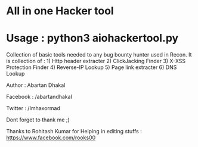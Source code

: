 # All in one Hacker tool

# Usage : python3 aiohackertool.py

Collection of basic tools needed to any bug bounty hunter used in Recon.
It is collection of : 1) Http header extracter
                      2) ClickJacking Finder
                      3) X-XSS Protection Finder
                      4) Reverse-IP Lookup
                      5) Page link extracter
                      6) DNS Lookup

 Author : Abartan Dhakal
 
 Facebook : /abartandhakal
 
 Twitter : /Imhaxormad

 Dont forget to thank me ;) 

 Thanks to Rohitash Kumar for Helping in editing stuffs : https://www.facebook.com/rooks00
